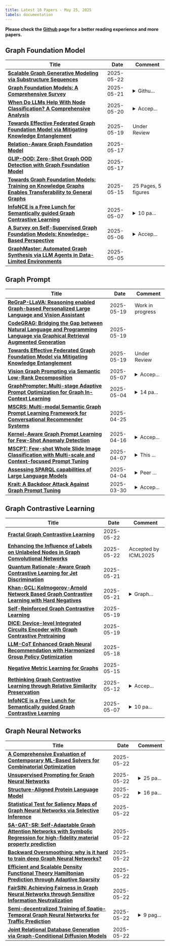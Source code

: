 ```yaml
---
title: Latest 10 Papers - May 25, 2025
labels: documentation
---
```

**Please check the [Github](https://github.com/yqhuang722/DailyArxiv) page for a better reading experience and more papers.**

## Graph Foundation Model
| **Title** | **Date** | **Comment** |
| --- | --- | --- |
| **[Scalable Graph Generative Modeling via Substructure Sequences](http://arxiv.org/abs/2505.16130v1)** | 2025-05-22 |  |
| **[Graph Foundation Models: A Comprehensive Survey](http://arxiv.org/abs/2505.15116v1)** | 2025-05-21 | <details><summary>Githu...</summary><p>Github Repo: https://github.com/Zehong-Wang/Awesome-Foundation-Models-on-Graphs. 93 pages, 438 references</p></details> |
| **[When Do LLMs Help With Node Classification? A Comprehensive Analysis](http://arxiv.org/abs/2502.00829v2)** | 2025-05-20 | <details><summary>Accep...</summary><p>Accepted by ICML 2025</p></details> |
| **[Towards Effective Federated Graph Foundation Model via Mitigating Knowledge Entanglement](http://arxiv.org/abs/2505.12684v1)** | 2025-05-19 | Under Review |
| **[Relation-Aware Graph Foundation Model](http://arxiv.org/abs/2505.12027v1)** | 2025-05-17 |  |
| **[GLIP-OOD: Zero-Shot Graph OOD Detection with Graph Foundation Model](http://arxiv.org/abs/2504.21186v2)** | 2025-05-17 |  |
| **[Towards Graph Foundation Models: Training on Knowledge Graphs Enables Transferability to General Graphs](http://arxiv.org/abs/2410.12609v2)** | 2025-05-15 | 25 Pages, 5 figures |
| **[InfoNCE is a Free Lunch for Semantically guided Graph Contrastive Learning](http://arxiv.org/abs/2505.06282v1)** | 2025-05-07 | <details><summary>10 pa...</summary><p>10 pages, 5 figures, Accepted by SIGIR2025</p></details> |
| **[A Survey on Self-Supervised Graph Foundation Models: Knowledge-Based Perspective](http://arxiv.org/abs/2403.16137v3)** | 2025-05-06 | <details><summary>Accep...</summary><p>Accepted by TKDE; full version (27 pages, 9 figures)</p></details> |
| **[GraphMaster: Automated Graph Synthesis via LLM Agents in Data-Limited Environments](http://arxiv.org/abs/2504.00711v2)** | 2025-05-05 |  |

## Graph Prompt
| **Title** | **Date** | **Comment** |
| --- | --- | --- |
| **[ReGraP-LLaVA: Reasoning enabled Graph-based Personalized Large Language and Vision Assistant](http://arxiv.org/abs/2505.03654v2)** | 2025-05-19 | Work in progress |
| **[CodeGRAG: Bridging the Gap between Natural Language and Programming Language via Graphical Retrieval Augmented Generation](http://arxiv.org/abs/2405.02355v4)** | 2025-05-19 |  |
| **[Towards Effective Federated Graph Foundation Model via Mitigating Knowledge Entanglement](http://arxiv.org/abs/2505.12684v1)** | 2025-05-19 | Under Review |
| **[Vision Graph Prompting via Semantic Low-Rank Decomposition](http://arxiv.org/abs/2505.04121v1)** | 2025-05-07 | <details><summary>Accep...</summary><p>Accepted by ICML 2025</p></details> |
| **[GraphPrompter: Multi-stage Adaptive Prompt Optimization for Graph In-Context Learning](http://arxiv.org/abs/2505.02027v1)** | 2025-05-04 | <details><summary>14 pa...</summary><p>14 pages. IEEE International Conference on Data Engineering (ICDE'2025), accepted</p></details> |
| **[MSCRS: Multi-modal Semantic Graph Prompt Learning Framework for Conversational Recommender Systems](http://arxiv.org/abs/2504.10921v2)** | 2025-04-25 |  |
| **[Kernel-Aware Graph Prompt Learning for Few-Shot Anomaly Detection](http://arxiv.org/abs/2412.17619v2)** | 2025-04-16 | <details><summary>Accep...</summary><p>Accepted to AAAI 2025</p></details> |
| **[MSCPT: Few-shot Whole Slide Image Classification with Multi-scale and Context-focused Prompt Tuning](http://arxiv.org/abs/2408.11505v2)** | 2025-04-07 | <details><summary>This ...</summary><p>This work has been submitted to the IEEE TMI for possible publication</p></details> |
| **[Assessing SPARQL capabilities of Large Language Models](http://arxiv.org/abs/2409.05925v2)** | 2025-04-04 | <details><summary>Peer ...</summary><p>Peer reviewed and published at NLP4KGc @ Semantics 2024, see original publication at https://ceur-ws.org/Vol-3874/paper3.pdf . Updated Metadata</p></details> |
| **[Krait: A Backdoor Attack Against Graph Prompt Tuning](http://arxiv.org/abs/2407.13068v2)** | 2025-03-30 | <details><summary>Accep...</summary><p>Accepted by SaTML'2025</p></details> |

## Graph Contrastive Learning
| **Title** | **Date** | **Comment** |
| --- | --- | --- |
| **[Fractal Graph Contrastive Learning](http://arxiv.org/abs/2505.11356v2)** | 2025-05-22 |  |
| **[Enhancing the Influence of Labels on Unlabeled Nodes in Graph Convolutional Networks](http://arxiv.org/abs/2411.02279v3)** | 2025-05-22 | Accepted by ICML2025 |
| **[Quantum Rationale-Aware Graph Contrastive Learning for Jet Discrimination](http://arxiv.org/abs/2411.01642v4)** | 2025-05-21 |  |
| **[Khan-GCL: Kolmogorov-Arnold Network Based Graph Contrastive Learning with Hard Negatives](http://arxiv.org/abs/2505.15103v1)** | 2025-05-21 | <details><summary>Graph...</summary><p>Graph Contrastive Learning, Self-supervised Learning, Kolmogorov-Arnold Network, Representation Learning</p></details> |
| **[Self-Reinforced Graph Contrastive Learning](http://arxiv.org/abs/2505.13650v1)** | 2025-05-19 |  |
| **[DICE: Device-level Integrated Circuits Encoder with Graph Contrastive Pretraining](http://arxiv.org/abs/2502.08949v2)** | 2025-05-19 |  |
| **[LLM-CoT Enhanced Graph Neural Recommendation with Harmonized Group Policy Optimization](http://arxiv.org/abs/2505.12396v1)** | 2025-05-18 |  |
| **[Negative Metric Learning for Graphs](http://arxiv.org/abs/2505.10307v1)** | 2025-05-15 |  |
| **[Rethinking Graph Contrastive Learning through Relative Similarity Preservation](http://arxiv.org/abs/2505.05533v2)** | 2025-05-12 | <details><summary>Accep...</summary><p>Accepted by IJCAI2025; full version including appendix</p></details> |
| **[InfoNCE is a Free Lunch for Semantically guided Graph Contrastive Learning](http://arxiv.org/abs/2505.06282v1)** | 2025-05-07 | <details><summary>10 pa...</summary><p>10 pages, 5 figures, Accepted by SIGIR2025</p></details> |

## Graph Neural Networks
| **Title** | **Date** | **Comment** |
| --- | --- | --- |
| **[A Comprehensive Evaluation of Contemporary ML-Based Solvers for Combinatorial Optimization](http://arxiv.org/abs/2505.16952v1)** | 2025-05-22 |  |
| **[Unsupervised Prompting for Graph Neural Networks](http://arxiv.org/abs/2505.16903v1)** | 2025-05-22 | <details><summary>25 pa...</summary><p>25 pages, 5 figures, 14 tables</p></details> |
| **[Structure-Aligned Protein Language Model](http://arxiv.org/abs/2505.16896v1)** | 2025-05-22 | <details><summary>16 pa...</summary><p>16 pages, 8 figures, 7 tables</p></details> |
| **[Statistical Test for Saliency Maps of Graph Neural Networks via Selective Inference](http://arxiv.org/abs/2505.16893v1)** | 2025-05-22 |  |
| **[SA-GAT-SR: Self-Adaptable Graph Attention Networks with Symbolic Regression for high-fidelity material property prediction](http://arxiv.org/abs/2505.00625v3)** | 2025-05-22 |  |
| **[Backward Oversmoothing: why is it hard to train deep Graph Neural Networks?](http://arxiv.org/abs/2505.16736v1)** | 2025-05-22 |  |
| **[Efficient and Scalable Density Functional Theory Hamiltonian Prediction through Adaptive Sparsity](http://arxiv.org/abs/2502.01171v2)** | 2025-05-22 |  |
| **[FairSIN: Achieving Fairness in Graph Neural Networks through Sensitive Information Neutralization](http://arxiv.org/abs/2403.12474v2)** | 2025-05-22 |  |
| **[Semi-decentralized Training of Spatio-Temporal Graph Neural Networks for Traffic Prediction](http://arxiv.org/abs/2412.03188v2)** | 2025-05-22 | <details><summary>9 pag...</summary><p>9 pages, 4 figures, 3 tables, conference</p></details> |
| **[Joint Relational Database Generation via Graph-Conditional Diffusion Models](http://arxiv.org/abs/2505.16527v1)** | 2025-05-22 |  |

